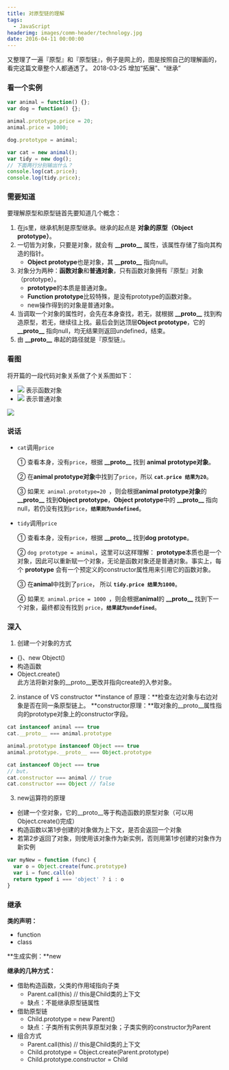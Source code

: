 ```yaml
---
title: 对原型链的理解
tags:
  - JavaScript
headerimg: images/comm-header/technology.jpg
date: 2016-04-11 00:00:00
---
```

又整理了一遍『原型』和『原型链』，例子是网上的，图是按照自己的理解画的，看完这篇文章整个人都通透了。
2018-03-25 增加“拓展”、“继承”
<!-- more -->
### 看一个实例
```javascript
var animal = function() {};
var dog = function() {};

animal.prototype.price = 20;
animal.price = 1000;

dog.prototype = animal;

var cat = new animal();
var tidy = new dog();
// 下面两行分别输出什么？
console.log(cat.price);
console.log(tidy.price);
```
### 需要知道
要理解原型和原型链首先要知道几个概念：
1. 在js里，继承机制是原型继承。继承的起点是 **对象的原型（Object prototype）**。
2. 一切皆为对象，只要是对象，就会有 **\_\_proto\_\_** 属性，该属性存储了指向其构造的指针。
    - **Object prototype**也是对象，其 **\_\_proto\_\_** 指向null。
3. 对象分为两种：**函数对象**和**普通对象**，只有函数对象拥有『原型』对象（prototype）。
    - **prototype**的本质是普通对象。
    - **Function prototype**比较特殊，是没有prototype的函数对象。
    - new操作得到的对象是普通对象。
4. 当调取一个对象的属性时，会先在本身查找，若无，就根据 **\_\_proto\_\_** 找到构造原型，若无，继续往上找。最后会到达顶层**Object prototype**，它的 **\_\_proto\_\_** 指向null，均无结果则返回undefined，结束。
5. 由 **\_\_proto\_\_** 串起的路径就是『原型链』。 

### 看图
将开篇的一段代码对象关系做了个关系图如下：
* ![](case-1.png) 表示函数对象
* ![](case-2.png) 表示普通对象

![](explain.png)

### 说话
- `cat`调用`price`

  ① 查看本身，没有`price`，根据 **\_\_proto\_\_** 找到 **animal prototype对象**。
  
  ② 在**animal prototype对象**中找到了`price`，所以 **`cat.price 结果为20`**。
  
  ③ 如果`无 animal.prototype=20 `，则会根据**animal prototype对象**的 **\_\_proto\_\_** 找到**Object prototype**，**Object prototype**中的 **\_\_proto\_\_** 指向null，若仍没有找到`price`，**`结果则为undefined`**。

- `tidy`调用`price`
  
  ① 查看本身，没有`price`，根据 **\_\_proto\_\_** 找到**dog prototype**。
  
  ② `dog prototype = animal`，这里可以这样理解： **prototype**本质也是一个对象，因此可以重新赋一个对象，无论是函数对象还是普通对象。事实上，每个 **prototype** 会有一个预定义的constructor属性用来引用它的函数对象。
  
  ③ 在**animal**中找到了`price`， 所以 **`tidy.price 结果为1000`**。
  
  ④ 如果``无 animal.price = 1000 ``，则会根据**animal**的 **\_\_proto\_\_** 找到下一个对象，最终都没有找到 `price`，**`结果就为undefined`**。

### 深入
1. 创建一个对象的方式

  * {}、new Object()
  * 构造函数
  * Object.create()  
    此方法将新对象的__proto__更改并指向create的入参对象。

2. instance of  VS  constructor
**instance of 原理：**检查左边对象与右边对象是否在同一条原型链上。
**constructor原理：**取对象的__proto__属性指向的prototype对象上的constructor字段。
```javascript
cat instanceof animal === true
cat.__proto__ === animal.prototype

animal.prototype instanceof Object === true
animal.prototype.__proto__ === Object.prototype

cat instanceof Object === true
// but，
cat.constructor === animal // true
cat.constructor === Object // false
```

3. new运算符的原理

  * 创建一个空对象，它的__proto__等于构造函数的原型对象（可以用Object.create()完成）
  * 构造函数以第1步创建的对象做为上下文，是否会返回一个对象
  * 若第2步返回了对象，则使用该对象作为新实例，否则用第1步创建的对象作为新实例
  ```javascript
  var myNew = function (func) {
    var o = Object.create(func.prototype)
    var i = func.call(o)
    return typeof i === 'object' ? i : o
  }
  ```

### 继承
**类的声明：**
* function
* class

**生成实例：**new

**继承的几种方式：**
* 借助构造函数，父类的作用域指向子类
  * Parent.call(this)   // this是Child类的上下文
  * 缺点：不能继承原型链属性
* 借助原型链
  * Child.prototype = new Parent()
  * 缺点：子类所有实例共享原型对象；子类实例的constructor为Parent
* 组合方式
  * Parent.call(this)   // this是Child类的上下文
  * Child.prototype = Object.create(Parent.prototype)
  * Child.prototype.constructor = Child

